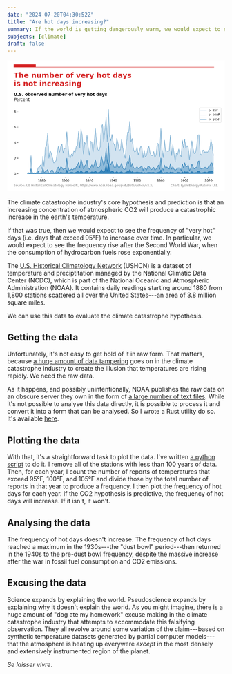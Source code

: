 ```yaml
---
date: "2024-07-20T04:30:52Z"
title: "Are hot days increasing?"
summary: If the world is getting dangerously warm, we would expect to see the frequency of hot days increase. Is it?
subjects: [climate]
draft: false
---
```


![](images/are-hotter-days-increasing.png)

The climate catastrophe industry's core hypothesis and prediction is that an increasing concentration of atmospheric CO2 will produce a catastrophic increase in the earth's temperature.

If that was true, then we would expect to see the frequency of "very hot" days (i.e. days that exceed 95&deg;F) to increase over time. In particular, we would expect to see the frequency rise after the Second World War, when the consumption of hydrocarbon fuels rose exponentially.

The [U.S. Historical Climatology Network](<https://www.ncei.noaa.gov/products/land-based-station/us-historical-climatology-network#:~:text=U.S.%20Historical%20Climatology%20Network%20(USHCN)%20data%20are%20used%20to%20quantify,of%20long%2Dterm%20COOP%20stations>) (USHCN) is a dataset of temperature and preciptitation managed by the National Climatic Data Center (NCDC), which is part of the National Oceanic and Atmospheric Administration (NOAA). It contains daily readings starting around 1880 from 1,800 stations scattered all over the United States---an area of 3.8 million square miles.

We can use this data to evaluate the climate catastrophe hypothesis.

## Getting the data

Unfortunately, it's not easy to get hold of it in raw form. That matters, because [a huge amount of data tampering](https://www.climate4you.com/index.htm) goes on in the climate catastrophe industry to create the illusion that temperatures are rising rapidly. We need the raw data.

As it happens, and possibly unintentionally, NOAA publishes the raw data on an obscure server they own in the form of [a large number of text files](https://www.ncei.noaa.gov/pub/data/ghcn/daily/). While it's not possible to analyse this data directly, it is possible to process it and convert it into a form that can be analysed. So I wrote a Rust utility do so. It's available [here](https://crates.io/crates/ushcn).

## Plotting the data

With that, it's a straightforward task to plot the data. I've written [a python script](https://github.com/rjl-climate/USHCN-temperatures/blob/main/python_ushcn/plots/are_hotter_days_increasing.py) to do it. I remove all of the stations with less than 100 years of data. Then, for each year, I count the number of reports of temperatures that exceed 95&deg;F, 100&deg;F, and 105&deg;F and divide those by the total number of reports in that year to produce a frequency. I then plot the frequency of hot days for each year. If the CO2 hypothesis is predictive, the frequency of hot days will increase. If it isn't, it won't.

## Analysing the data

The frequency of hot days doesn't increase. The frequency of hot days reached a maximum in the 1930s---the "dust bowl" period---then returned in the 1940s to the pre-dust bowl frequency, despite the massive increase after the war in fossil fuel consumption and CO2 emissions.

## Excusing the data

Science expands by explaining the world. Pseudoscience expands by explaining why it doesn't explain the world. As you might imagine, there is a huge amount of "dog ate my homework" excuse making in the climate catastrophe industry that attempts to accommodate this falsifying observation. They all revolve around some variation of the claim---based on synthetic temperature datasets generated by partial computer models---that the atmosphere is heating up everywere _except_ in the most densely and extensively instrumented region of the planet.

_Se laisser vivre_.
